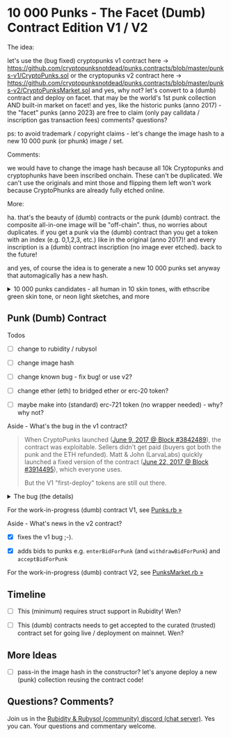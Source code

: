# 10 000 Punks - The Facet (Dumb) Contract Edition V1 / V2


The idea:

let's use the (bug fixed) cryptopunks v1 contract here -> https://github.com/cryptopunksnotdead/punks.contracts/blob/master/punks-v1/CryptoPunks.sol 
or the cryptopunks v2 contract here -> https://github.com/cryptopunksnotdead/punks.contracts/blob/master/punks-v2/CryptoPunksMarket.sol
and yes, why not?  let's convert to a (dumb) contract and deploy on facet.   that may be  the world's 1st punk collection AND built-in market on facet! and yes, like the historic punks (anno 2017) - the "facet" punks (anno 2023)  are free to claim (only pay calldata / inscription gas transaction fees)  comments? questions? 

ps: to avoid trademark / copyright claims - let's change the image hash to a new 10 000 punk (or phunk) image / set. 


Comments:

we would have to change the image hash because all 10k Cryptopunks and cryptophunks have been inscribed onchain. These can't be duplicated. We can't use the originals and mint those and flipping them left won't work because CryptoPhunks are already fully etched online. 


More:

ha. that's the beauty of (dumb) contracts or the punk (dumb) contract.  the composite all-in-one image will be "off-chain".  thus, no worries about duplicates.  if you get a punk via the (dumb) contract than you get a token with an index (e.g. 0,1,2,3, etc.) like in the original (anno 2017)!  and every inscription is a (dumb) contract inscription (no image ever etched). back to the future! 

and yes, of course the idea is to generate a new 10 000 punks set anyway
that automagically has a new hash.  


<details>
<summary markdown="1">10 000 punks candidates - all human in 10 skin tones, with ethscribe green skin tone, or neon light sketches, and more</summary>

i have done many (new!) 10 000 punk series already.  a great candidate might be the human series with 10 skin tones (using the google skin tone research sponsored dr. ellis monk skin tones  - see https://skintone.google/ ) and the script to generate all 10 000 (human) punks (no aliens, zombies, apes) -> 
https://github.com/cryptopunksnotdead/punks.sandbox/blob/master/humans/generate_10000.rb
  and here's an image preview of the first two hundred  

![](https://github.com/cryptopunksnotdead/punks.sandbox/raw/master/humans/i/humans_preview.png
)

or maybe using an ethscribe neon (ethscribe) green skin tone ;-) -> 

![](https://github.com/ordinalpunks/ordinalpunks.sandbox/raw/master/ethscribes/i/ethscribes.png)

or maybe using a neon effect on a black & white sketch  - the (bitcon) orange preview here to be changed to green ;-) -> 

![](https://github.com/ordinalpunks/ordinalpunks.sandbox/raw/master/neon/i/neons.png)   


anyways, for sure no 1:1 copy or a reshuffle or left-right flip. 

</details>




## Punk (Dumb) Contract

Todos

- [ ] change to rubidity / rubysol
- [ ] change image hash
- [ ] change known bug  - fix bug! or use v2?
- [ ] change ether (eth) to bridged ether or erc-20 token?
- [ ] maybe make into (standard) erc-721 token  (no wrapper needed) - why? why not?



Aside - What's the bug in the v1 contract?

> When CryptoPunks launched ([June 9, 2017 @ Block #3842489](https://etherscan.io/address/0x6Ba6f2207e343923BA692e5Cae646Fb0F566DB8D)), the contract was exploitable. 
> Sellers didn't get paid (buyers got both the punk and the ETH refunded).
> Matt & John (LarvaLabs) quickly launched 
> a fixed version of the contract ([June 22, 2017 @ Block #3914495](https://etherscan.io/address/0xb47e3cd837ddf8e4c57f05d70ab865de6e193bbb)), 
> which everyone uses.
>
> But the V1 "first-deploy" tokens are still out there.
>

<details>
<summary markdown="1">The bug (the details)</summary> 

> The bug:
>
> Inside the `buyPunk` function the line that 
> executes the function `punkNoLongerForSale(punkIndex)` 
> deserves some attention: 
>
> It updates the `punksOfferedForSale` array by its new values, 
> which seem to be legit: the position belonging 
> to the acquired Punk with index `punkIndex` gets reassigned 
> with the new Offfer: the punk is now no longer for sale, 
> it obtains now the address of the sender `msg.sender` as its owner, 
> and since it is no longer for sale, the minValue can be set to zero.
>
> Lets find the bug: Actually, things go wrong in `punkNoLongerForSale(punkIndex)`. Why?!
>
> We request a withdrawal for `offer.seller`. 
> And actually `offer.seller` is the seller field of offer
> and offer is a reference to `punksOfferedForSale[punkIndex]`.
> But we reassigned `punksOfferedForSale[punkIndex]` in `punkNoLongerForSale`
> with the value: `punksOfferedForSale[punkIndex] = Offer(false, punkIndex, msg.sender, 0, 0x0)`,
> hence `offer.sender` had already been overwritten by the address `msg.sender`, 
> so finally the Contract authorizes a withdrawal 
> to the senders (=buyers) address instead to the sellers address! 
>
> The underlying reason why this happened, is that by design Solidity 
> doesn't assign structs by values but by reference.

It's easier to understand if you see the code "unrolled" like this:

``` solidity
function buyPunk(uint punkIndex) {

   Offer offer = punksOfferedForSale[punkIndex];
   //...

   // unroll call to punkNoLongerForSale(punkIndex)
     punksOfferedForSale[punkIndex].isForSale  = false;
     punksOfferedForSale[punkIndex].punkIndex  = punkIndex;
     punksOfferedForSale[punkIndex].seller     = msg.sender;  // bug !!!!
     punksOfferedForSale[punkIndex].minValue   = 0; 
     punksOfferedForSale[punkIndex].onlySellTo = 0x0;

   // bug - offser.seller is changed to msg.sender (= buyer!) 
   pendingWithdrawals[offer.seller] += msg.value;
   //...
}
```

</details>



For the work-in-progress (dumb) contract V1, see [Punks.rb »](Punks.rb)


Aside - What's news in the v2 contract?

- [x] fixes the v1 bug ;-).
- [x] adds bids to punks e.g. `enterBidForPunk` (and `withdrawBidForPunk`) and `acceptBidForPunk`


For the work-in-progress (dumb) contract V2, see [PunksMarket.rb »](PunksMarket.rb)





## Timeline

- [ ] This (minimum) requires struct support in Rubidity! Wen?
- [ ] This (dumb) contracts needs to get accepted to the curated (trusted) contract set for going live / deployment on mainnet. Wen? 



## More Ideas

- [ ]  pass-in the image hash in the constructor? let's anyone deploy a new (punk) collection reusing the contract code!








## Questions? Comments?

Join us in the [Rubidity & Rubysol (community) discord (chat server)](https://discord.gg/3JRnDUap6y). Yes you can.
Your questions and commentary welcome.
